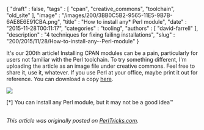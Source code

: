 {
   "draft" : false,
   "tags" : [
      "cpan",
      "creative_commons",
      "toolchain",
      "old_site"
   ],
   "image" : "/images/200/3BB0C5B2-9565-11E5-9B7B-6AE8E6E91CBA.png",
   "title" : "How to install any* Perl module",
   "date" : "2015-11-28T00:11:17",
   "categories" : "tooling",
   "authors" : [
      "david-farrell"
   ],
   "description" : "4 techniques for fixing failing installations",
   "slug" : "200/2015/11/28/How-to-install-any--Perl-module"
}


It's our 200th article! Installing CPAN modules can be a pain, particularly for users not familiar with the Perl toolchain. To try something different, I'm uploading the article as an image file under creative commons. Feel free to share it, use it, whatever. If you use Perl at your office, maybe print it out for reference. You can download a copy [here](/images/200/chart.png).

![](/images/200/chart.png)

[\*] You can install any Perl module, but it may not be a good idea™

\
*This article was originally posted on [PerlTricks.com](http://perltricks.com).*
